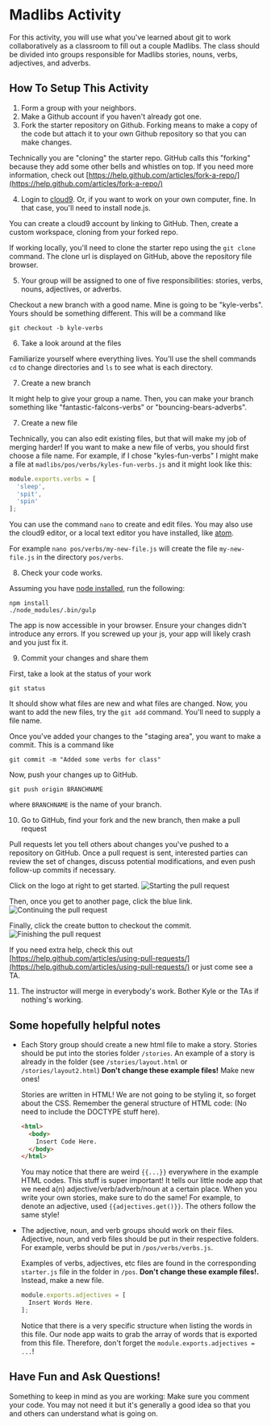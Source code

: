 # Madlibs Activity
For this activity, you will use what you've learned about git to work collaboratively as a classroom to fill out a couple Madlibs. The class should be divided into groups responsible for Madlibs stories, nouns, verbs, adjectives, and adverbs.

## How To Setup This Activity

1. Form a group with your neighbors.
2. Make a Github account if you haven't already got one.
3. Fork the starter repository on Github.
  Forking means to make a copy of the code but attach it to your own Github repository so that you can make changes.

  Technically you are "cloning" the starter repo. GitHub calls this "forking" because they add some other
  bells and whistles on top. If you need more information, check out [https://help.github.com/articles/fork-a-repo/](https://help.github.com/articles/fork-a-repo/)

4. Login to [cloud9](https://c9.io/).  Or, if you want to work on your own computer, fine. In that case,
  you'll need to install node.js.

  You can create a cloud9 account by linking to GitHub.  Then, create a custom workspace, cloning from your forked repo.

  If working locally, you'll need to clone
  the starter repo using the `git clone`
  command. The clone url is displayed on GitHub, above the repository file browser.

5. Your group will be assigned to one of five responsibilities:
  stories, verbs, nouns, adjectives, or adverbs.

  Checkout a new branch with a good name. Mine is going to be "kyle-verbs". Yours should
  be something different. This will be a command like
  ```
  git checkout -b kyle-verbs
  ```


6. Take a look around at the files

  Familiarize yourself where everything lives. You'll use the shell commands `cd` to change
  directories and `ls` to see what is each directory.

7. Create a new branch

  It might help to give your group a name. Then, you can make your branch something like
  "fantastic-falcons-verbs" or "bouncing-bears-adverbs".

7. Create a new file

  Technically, you can also edit existing files, but that will make my job of merging harder!
  If you want to make a new file of verbs, you should first choose a file name. For example,
  if I chose "kyles-fun-verbs" I might make a file at
  `madlibs/pos/verbs/kyles-fun-verbs.js` and it might look like this:

  ```javascript
  module.exports.verbs = [
    'sleep',
    'spit',
    'spin'
  ];
  ```

  You can use the command `nano` to create and edit files.  You may also use the cloud9 editor, or a local text editor you have installed, like [atom](https://atom.io/).

  For example `nano pos/verbs/my-new-file.js` will create the file `my-new-file.js` in the directory `pos/verbs`.

8. Check your code works.

  Assuming you have [node installed](https://nodejs.org/en/), run the following:

  ```
  npm install
  ./node_modules/.bin/gulp
  ```

  The app is now accessible in your browser.  Ensure
  your changes didn't introduce any errors. If you screwed up your js, your app will
  likely crash and you just fix it.

9. Commit your changes and share them

  First, take a look at the status of your work

  ```
  git status
  ```

  It should show what files are new and what files are changed. Now, you want
  to add the new files, try the `git add` command. You'll need to supply a file name.

  Once you've added your changes to the "staging area", you want to make a commit. This
  is a command like

  ```
  git commit -m "Added some verbs for class"
  ```

  Now, push your changes up to GitHub.

  ```
  git push origin BRANCHNAME
  ```

  where `BRANCHNAME` is the name of your branch.

10. Go to GitHub, find your fork and the new branch, then make a pull request

  Pull requests let you tell others about changes you've pushed to a repository on GitHub. Once a pull request is sent, interested parties can review the set of changes, discuss potential modifications, and even push follow-up commits if necessary.

  Click on the logo at right to get started.
  ![Starting the pull request](https://github.com/yale-cpsc-213/madlibs/blob/master/images/pull.png)

  Then, once you get to another page, click the blue link.
  ![Continuing the pull request](https://github.com/yale-cpsc-213/madlibs/blob/master/images/pull2.png)

  Finally, click the create button to checkout the commit.
  ![Finishing the pull request](https://github.com/yale-cpsc-213/madlibs/blob/master/images/pull3.png)

  If you need extra help, check this out [https://help.github.com/articles/using-pull-requests/](https://help.github.com/articles/using-pull-requests/) or just come see a TA.

11. The instructor will merge in everybody's work. Bother Kyle or the TAs if nothing's working.

## Some hopefully helpful notes

* Each Story group should create a new html file to make a story. Stories should be put into the stories folder `/stories`. An example of a story is already in the folder (see `/stories/layout.html` or `/stories/layout2.html`) **Don't change these example files!** Make new ones!

  Stories are written in HTML! We are not going to be styling it, so forget about the CSS. Remember the general structure of HTML code: (No need to include the DOCTYPE stuff here).

    ```html
    <html>
      <body>
        Insert Code Here.
      </body>
    </html>
    ```
  You may notice that there are weird `{{...}}` everywhere in the example HTML codes. This stuff is super important! It tells our little node app that we need a(n) adjective/verb/adverb/noun at a certain place. When you write your own stories, make sure to do the same! For example, to denote an adjective, used `{{adjectives.get()}}`. The others follow the same style!

* The adjective, noun, and verb groups should work on their files. Adjective, noun, and verb files should be put in their respective folders. For example, verbs should be put in `/pos/verbs/verbs.js`.

  Examples of verbs, adjectives, etc files are found in the corresponding `starter.js` file in the folder in `/pos`. **Don't change these example files!.** Instead, make a new file.

    ```javascript
    module.exports.adjectives = [
      Insert Words Here.
    ];
    ```
  Notice that there is a very specific structure when listing the words in this file. Our node app waits to grab the array of words that is exported from this file. Therefore, don't forget the `module.exports.adjectives = ...`!

## Have Fun and Ask Questions!

Something to keep in mind as you are working: Make sure you comment your code. You may not need it but it's generally a good idea so that you and others can understand what is going on.
